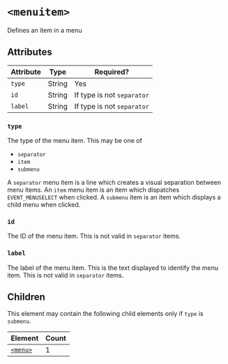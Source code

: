 # `<menuitem>`
Defines an item in a menu

## Attributes

| Attribute | Type     | Required?                    |
|-----------|----------|------------------------------|
| `type`    | String   | Yes                          |
| `id`      | String   | If type is not `separator`   |
| `label`   | String   | If type is not `separator`   |

### `type`
The type of the menu item. This may be one of
 - `separator`
 - `item`
 - `submenu`

A `separator` menu item is a line which creates a visual separation between
menu items. An `item` menu item is an item which dispatches `EVENT_MENUSELECT`
when clicked. A `submenu` item is an item which displays a child menu when
clicked.

### `id`
The ID of the menu item. This is not valid in `separator` items.

### `label`
The label of the menu item. This is the text displayed to identify the menu
item. This is not valid in `separator` items.

## Children
This element may contain the following child elements only if `type` is
`submenu`.

| Element         | Count |
|-----------------|-------|
| [`<menu>`](#)   | 1     |
